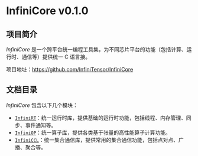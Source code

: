 # InfiniCore v0.1.0

## 项目简介

*InfiniCore* 是一个跨平台统一编程工具集，为不同芯片平台的功能（包括计算、运行时、通信等）提供统一 C 语言接。

项目地址：<https://github.com/InfiniTensor/InfiniCore>

## 文档目录

*InfiniCore* 包含以下几个模块：

- [`InfiniRT`]：统一运行时库，提供基础的运行时功能，包括线程、内存管理、同步、事件通知等。
- [`InfiniOP`]：统一算子库，提供各类基于张量的高性能算子计算功能。
- [`InfiniCCL`]：统一集合通信库，提供常用的集合通信功能，包括点对点、广播、聚合等。

[`InfiniRT`]:/infinirt/README.md
[`InfiniOP`]:/infiniop/README.md
[`InfiniCCL`]:/infiniccl/README.md
